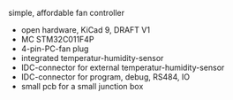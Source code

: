 simple, affordable fan controller
- open hardware, KiCad 9, DRAFT V1 
- MC STM32C011F4P
- 4-pin-PC-fan plug
- integrated temperatur-humidity-sensor
- IDC-connector for external temperatur-humidity-sensor
- IDC-connector for program, debug, RS484, IO
- small pcb for a small junction box
